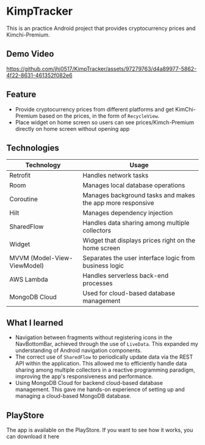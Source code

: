 # KimpTracker
This is an practice Android project that provides cryptocurrency prices and Kimchi-Premium.

## Demo Video
https://github.com/jhj0517/KimpTracker/assets/97279763/d4a89977-5862-4f22-8631-461352f082e6

## Feature
- Provide cryptocurrency prices from different platforms and get KimChi-Premium based on the prices, in the form of `RecycleView`.
- Place widget on home screen so users can see prices/Kimch-Premium directly on home screen without opening app

## Technologies

| Technology | Usage |
| ---------- | ----- |
| Retrofit | Handles network tasks |
| Room | Manages local database operations |
| Coroutine | Manages background tasks and makes the app more responsive |
| Hilt | Manages dependency injection |
| SharedFlow | Handles data sharing among multiple collectors |
| Widget | Widget that displays prices right on the home screen |
| MVVM (Model-View-ViewModel) | Separates the user interface logic from business logic |
| AWS Lambda | Handles serverless back-end processes |
| MongoDB Cloud | Used for cloud-based database management |

## What I learned

- Navigation between fragments without registering icons in the NavBottomBar, achieved through the use of `LiveData`. This expanded my understanding of Android navigation components.
- The correct use of `SharedFlow` to periodically update data via the REST API within the application. This allowed me to efficiently handle data sharing among multiple collectors in a reactive programming paradigm, improving the app's responsiveness and performance.
- Using MongoDB Cloud for backend cloud-based database management. This gave me hands-on experience of setting up and managing a cloud-based MongoDB database.

## PlayStore
The app is available on the PlayStore. If you want to see how it works, you can download it here
